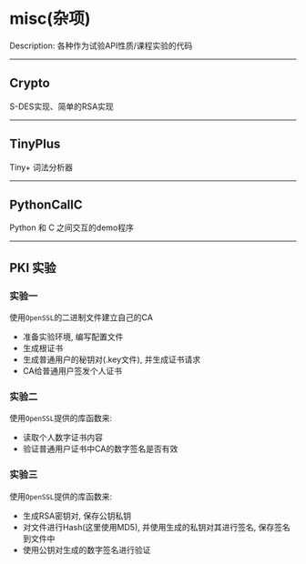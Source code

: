 misc(杂项)
====
Description: 各种作为试验API性质/课程实验的代码
* * *

## Crypto
S-DES实现、简单的RSA实现

* * *

## TinyPlus
Tiny+ 词法分析器

* * *

## PythonCallC
Python 和 C 之间交互的demo程序

* * *

## PKI 实验

### 实验一
使用`OpenSSL`的二进制文件建立自己的CA  

* 准备实验环境, 编写配置文件
* 生成根证书
* 生成普通用户的秘钥对(.key文件), 并生成证书请求
* CA给普通用户签发个人证书

### 实验二
使用`OpenSSL`提供的库函数来:

* 读取个人数字证书内容
* 验证普通用户证书中CA的数字签名是否有效

### 实验三
使用`OpenSSL`提供的库函数来:

* 生成RSA密钥对, 保存公钥私钥
* 对文件进行Hash(这里使用MD5), 并使用生成的私钥对其进行签名, 保存签名到文件中
* 使用公钥对生成的数字签名进行验证
